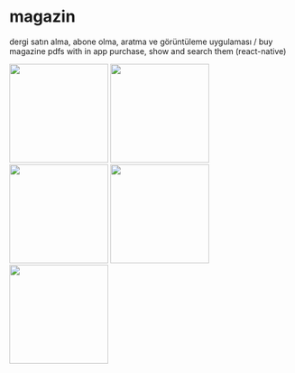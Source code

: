 # magazin
dergi satın alma, abone olma, aratma ve görüntüleme uygulaması / buy magazine pdfs with in app purchase, show and search them (react-native)

<p float="left">
   <img src="http://ihsankatmer.tk/images/magazin1.jpg" width="175">
   <img src="http://ihsankatmer.tk/images/magazin2.jpg" width="175">
   <img src="http://ihsankatmer.tk/images/magazin3.jpg" width="175">
   <img src="http://ihsankatmer.tk/images/magazin4.jpg" width="175">
   <img src="http://ihsankatmer.tk/images/magazin5.jpg" width="175">
</p>
